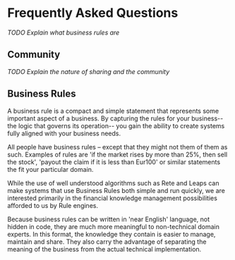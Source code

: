 # Frequently Asked Questions

_TODO Explain what business rules are_

## Community ##

_TODO Explain the nature of sharing and the community_

## Business Rules ##

A business rule is a compact and simple statement that represents some important aspect of a business. By capturing the rules for your business--the logic that governs its operation-- you gain the ability to create systems fully aligned with your
business needs.

All people have business rules – except that they might not them of them as such.
Examples of rules are 'if the market rises by more than 25%, then sell the stock', 'payout the claim if it is less than Eur100' or similar statements the fit your particular domain.

While the use of well understood algorithms such as Rete and Leaps can make
systems that use Business Rules both simple and run quickly, we are interested
primarily in the financial knowledge management possibilities afforded to us by Rule
engines.

Because business rules can be written in 'near English' language, not hidden in code,
they are much more meaningful to non-technical domain experts. In this format, the
knowledge they contain is easier to manage, maintain and share. They also carry the
advantage of separating the meaning of the business from the actual technical
implementation.
